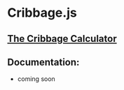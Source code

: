 # Cribbage.js

## [The Cribbage Calculator](https://htmlpreview.github.io/?https://github.com/EthanThatOneKid/math/blob/master/cribbage/demo/index.html)

## Documentation:
* coming soon

